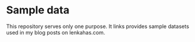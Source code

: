 # Sample data

This repository serves only one purpose. It links provides sample datasets used in my blog posts on lenkahas.com.